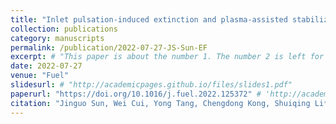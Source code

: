 ```yaml
---
title: "Inlet pulsation-induced extinction and plasma-assisted stabilization of premixed swirl flames"
collection: publications
category: manuscripts
permalink: /publication/2022-07-27-JS-Sun-EF
excerpt: # "This paper is about the number 1. The number 2 is left for future work."
date: 2022-07-27
venue: "Fuel"
slidesurl: # "http://academicpages.github.io/files/slides1.pdf"
paperurl: "https://doi.org/10.1016/j.fuel.2022.125372" # 'http://academicpages.github.io/files/paper1.pdf'
citation: "Jinguo Sun, Wei Cui, Yong Tang, Chengdong Kong, Shuiqing Li*. Inlet pulsation-induced extinction and plasma-assisted stabilization of premixed swirl flames. <i>Fuel</i> 328 (2022): 125372." #"Your Name, You. (2009). &quot;Paper Title Number 1.&quot; <i>Journal 1</i>. 1(1)."
---
```


<!-- The contents above will be part of a list of publications, if the user clicks the link for the publication than the contents of section will be rendered as a full page, allowing you to provide more information about the paper for the reader. When publications are displayed as a single page, the contents of the above "citation" field will automatically be included below this section in a smaller font.
 -->
